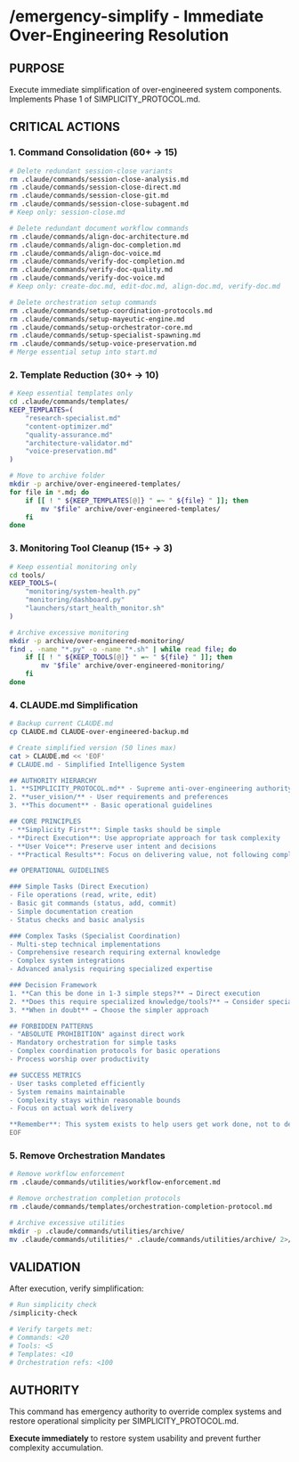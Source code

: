 # /emergency-simplify - Immediate Over-Engineering Resolution

## PURPOSE
Execute immediate simplification of over-engineered system components. Implements Phase 1 of SIMPLICITY_PROTOCOL.md.

## CRITICAL ACTIONS

### 1. Command Consolidation (60+ → 15)
```bash
# Delete redundant session-close variants
rm .claude/commands/session-close-analysis.md
rm .claude/commands/session-close-direct.md  
rm .claude/commands/session-close-git.md
rm .claude/commands/session-close-subagent.md
# Keep only: session-close.md

# Delete redundant document workflow commands
rm .claude/commands/align-doc-architecture.md
rm .claude/commands/align-doc-completion.md
rm .claude/commands/align-doc-voice.md
rm .claude/commands/verify-doc-completion.md
rm .claude/commands/verify-doc-quality.md
rm .claude/commands/verify-doc-voice.md
# Keep only: create-doc.md, edit-doc.md, align-doc.md, verify-doc.md

# Delete orchestration setup commands
rm .claude/commands/setup-coordination-protocols.md
rm .claude/commands/setup-mayeutic-engine.md
rm .claude/commands/setup-orchestrator-core.md
rm .claude/commands/setup-specialist-spawning.md
rm .claude/commands/setup-voice-preservation.md
# Merge essential setup into start.md
```

### 2. Template Reduction (30+ → 10)
```bash
# Keep essential templates only
cd .claude/commands/templates/
KEEP_TEMPLATES=(
    "research-specialist.md"
    "content-optimizer.md" 
    "quality-assurance.md"
    "architecture-validator.md"
    "voice-preservation.md"
)

# Move to archive folder
mkdir -p archive/over-engineered-templates/
for file in *.md; do
    if [[ ! " ${KEEP_TEMPLATES[@]} " =~ " ${file} " ]]; then
        mv "$file" archive/over-engineered-templates/
    fi
done
```

### 3. Monitoring Tool Cleanup (15+ → 3)
```bash
# Keep essential monitoring only
cd tools/
KEEP_TOOLS=(
    "monitoring/system-health.py"
    "monitoring/dashboard.py"
    "launchers/start_health_monitor.sh"
)

# Archive excessive monitoring
mkdir -p archive/over-engineered-monitoring/
find . -name "*.py" -o -name "*.sh" | while read file; do
    if [[ ! " ${KEEP_TOOLS[@]} " =~ " ${file} " ]]; then
        mv "$file" archive/over-engineered-monitoring/
    fi
done
```

### 4. CLAUDE.md Simplification
```bash
# Backup current CLAUDE.md
cp CLAUDE.md CLAUDE-over-engineered-backup.md

# Create simplified version (50 lines max)
cat > CLAUDE.md << 'EOF'
# CLAUDE.md - Simplified Intelligence System

## AUTHORITY HIERARCHY
1. **SIMPLICITY_PROTOCOL.md** - Supreme anti-over-engineering authority
2. **user_vision/** - User requirements and preferences  
3. **This document** - Basic operational guidelines

## CORE PRINCIPLES
- **Simplicity First**: Simple tasks should be simple
- **Direct Execution**: Use appropriate approach for task complexity
- **User Voice**: Preserve user intent and decisions
- **Practical Results**: Focus on delivering value, not following complex processes

## OPERATIONAL GUIDELINES

### Simple Tasks (Direct Execution)
- File operations (read, write, edit)
- Basic git commands (status, add, commit)
- Simple documentation creation
- Status checks and basic analysis

### Complex Tasks (Specialist Coordination)
- Multi-step technical implementations
- Comprehensive research requiring external knowledge
- Complex system integrations
- Advanced analysis requiring specialized expertise

### Decision Framework
1. **Can this be done in 1-3 simple steps?** → Direct execution
2. **Does this require specialized knowledge/tools?** → Consider specialists
3. **When in doubt** → Choose the simpler approach

## FORBIDDEN PATTERNS
- "ABSOLUTE PROHIBITION" against direct work
- Mandatory orchestration for simple tasks
- Complex coordination protocols for basic operations
- Process worship over productivity

## SUCCESS METRICS
- User tasks completed efficiently
- System remains maintainable
- Complexity stays within reasonable bounds
- Focus on actual work delivery

**Remember**: This system exists to help users get work done, not to demonstrate complex orchestration capabilities.
EOF
```

### 5. Remove Orchestration Mandates
```bash
# Remove workflow enforcement
rm .claude/commands/utilities/workflow-enforcement.md

# Remove orchestration completion protocols  
rm .claude/commands/templates/orchestration-completion-protocol.md

# Archive excessive utilities
mkdir -p .claude/commands/utilities/archive/
mv .claude/commands/utilities/* .claude/commands/utilities/archive/ 2>/dev/null || true
```

## VALIDATION

After execution, verify simplification:
```bash
# Run simplicity check
/simplicity-check

# Verify targets met:
# Commands: <20
# Tools: <5  
# Templates: <10
# Orchestration refs: <100
```

## AUTHORITY
This command has emergency authority to override complex systems and restore operational simplicity per SIMPLICITY_PROTOCOL.md.

**Execute immediately** to restore system usability and prevent further complexity accumulation.